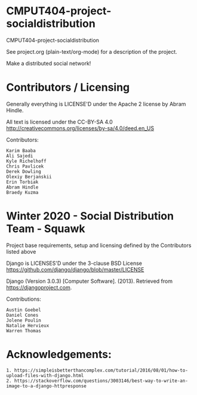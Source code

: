 CMPUT404-project-socialdistribution
===================================

CMPUT404-project-socialdistribution

See project.org (plain-text/org-mode) for a description of the project.

Make a distributed social network!

Contributors / Licensing
========================

Generally everything is LICENSE'D under the Apache 2 license by Abram Hindle.

All text is licensed under the CC-BY-SA 4.0 http://creativecommons.org/licenses/by-sa/4.0/deed.en_US

Contributors:

    Karim Baaba
    Ali Sajedi
    Kyle Richelhoff
    Chris Pavlicek
    Derek Dowling
    Olexiy Berjanskii
    Erin Torbiak
    Abram Hindle
    Braedy Kuzma

Winter 2020 - Social Distribution Team - Squawk
========================

Project base requirements, setup and licensing defined by the Contributors listed above

Django is LICENSES'D under the 3-clause BSD License https://github.com/django/django/blob/master/LICENSE 

Django (Version 3.0.3) [Computer Software]. (2013). Retrieved from https://djangoproject.com.

Contributions:

    Austin Goebel
    Daniel Cones
    Jolene Poulin
    Natalie Hervieux
    Warren Thomas


Acknowledgements:
=========================

    1. https://simpleisbetterthancomplex.com/tutorial/2016/08/01/how-to-upload-files-with-django.html
    2. https://stackoverflow.com/questions/3003146/best-way-to-write-an-image-to-a-django-httpresponse 